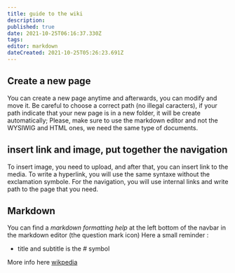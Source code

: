 ```yaml
---
title: guide to the wiki
description: 
published: true
date: 2021-10-25T06:16:37.330Z
tags: 
editor: markdown
dateCreated: 2021-10-25T05:26:23.691Z
---
```


## Create a new page

You can create a new page anytime and afterwards, you can modify and move it.
Be careful to choose a correct path (no illegal caracters), if your path indicate that your new page is in a new folder, it will be create automatically;
Please, make sure to use the markdown editor and not the WYSIWIG and HTML ones, we need the same type of documents.

## insert link and image, put together the navigation

To insert image, you need to upload, and after that, you can insert link to the media.
To write a hyperlink, you will use the same syntaxe without the exclamation symbole.
For the navigation, you will use internal links and write path to the page that you need. 

## Markdown

You can find a *markdown formatting help* at the left bottom of the navbar in the markdown editor (the question mark icon)
Here a small reminder :
-	title and subtitle is the # symbol

More info here [wikpedia](https://en.wikipedia.org/wiki/Markdown)